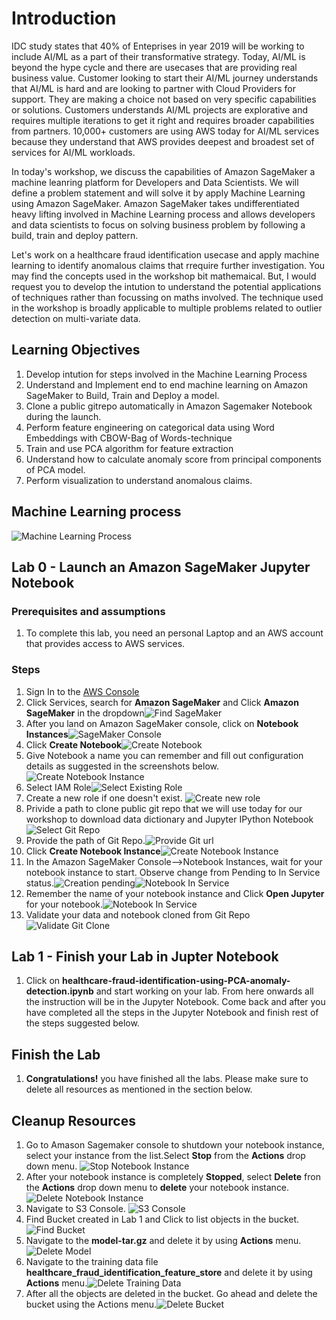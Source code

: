 

# Introduction

IDC study states that 40% of Enteprises in year 2019 will be working to include AI/ML as a part of their transformative strategy. Today, AI/ML is beyond the hype cycle and there are usecases that are providing real business value. Customer looking to start their AI/ML journey understands that AI/ML is hard and are looking to partner with Cloud Providers for support. They are making a choice not based on very specific capabilities or solutions. Customers understands AI/ML projects are explorative and requires multiple iterations to get it right and requires broader capabilities from partners. 10,000+ customers are using AWS today for AI/ML services because they understand that AWS provides deepest and broadest set of services for AI/ML workloads. 

In today's workshop, we discuss the capabilities of Amazon SageMaker a machine leanring platform for Developers and Data Scientists. We will define a problem statement and will solve it by apply Machine Learning using Amazon SageMaker. Amazon SageMaker takes undifferentiated heavy lifting involved in Machine Learning process and allows developers and data scientists to focus on solving business problem by following a build, train and deploy pattern.

Let's work on a healthcare fraud identification usecase and apply machine learning to identify anomalous claims that rrequire further investigation. You may find the concepts used in the workshop bit mathemaical. But, I would request you to develop the intution to understand the potential applications of techniques rather than focussing on maths involved. The technique used in the workshop is broadly applicable to multiple problems related to outlier detection on multi-variate data.

## Learning Objectives
1. Develop intution for steps involved in the Machine Learning Process
2. Understand and Implement end to end machine learning on Amazon SageMaker to Build, Train and Deploy a model.
3. Clone a public gitrepo automatically in Amazon Sagemaker Notebook during the launch.
4. Perform feature engineering on categorical data using Word Embeddings with CBOW-Bag of Words-technique
5. Train and use PCA algorithm for feature extraction
6. Understand how to calculate anomaly score from principal components of PCA model.
7. Perform visualization to understand anomalous claims.



## Machine Learning process
![Machine Learning Process](./images/ml-process.png)

## **Lab 0 - Launch an Amazon SageMaker Jupyter Notebook**

### Prerequisites and assumptions
1. To complete this lab, you need an personal Laptop and an AWS account that provides access to AWS services.

### Steps
1. Sign In to the [AWS Console](https://aws.amazon.com/)
2. Click Services, search for **Amazon SageMaker** and Click **Amazon SageMaker** in the dropdown![Find SageMaker](./images/find-sagemaker.png)
3. After you land on Amazon SageMaker console, click on **Notebook Instances**![SageMaker Console](./images/sagemaker-console.png)
4. Click **Create Notebook**![Create Notebook](./images/create-notebook.png)
5. Give Notebook a name you can remember and fill out configuration details as suggested in the screenshots below.![Create Notebook Instance](./images/create-notebook-instance.png)
6. Select IAM Role![Select Existing Role](./images/select-role.png)
7. Create a new role if one doesn't exist. ![Create new role](./images/create-role.png)
8. Privide  a path to clone public git repo that we will use today for our workshop to download data dictionary and Jupyter IPython Notebook![Select Git Repo](./images/select-git-repo.png)
9. Provide the path of Git Repo.![Provide Git url](./images/clone-gitrepo.png)
6. Click **Create Notebook Instance**![Create Notebook Instance](./images/create-notebook-instance.png)
8. In the Amazon SageMaker Console-->Notebook Instances, wait for your notebook instance to start. Observe change from Pending to In Service status.![Creation pending](./images/creation-pending.png)![Notebook In Service](./images/notebook-inservice.png)
9. Remember the name of your notebook instance and Click **Open Jupyter** for your notebook.![Notebook In Service](./images/notebook-inservice.png)
10. Validate your data and notebook cloned from Git Repo![Validate Git Clone](./images/validate-git-clone.png)

## **Lab 1 - Finish your Lab in Jupter Notebook**
1. Click on **healthcare-fraud-identification-using-PCA-anomaly-detection.ipynb** and start working on your lab. From here onwards all the instruction will be in the Jupyter Notebook. Come back and after you have completed all the steps in the Jupyter Notebook and finish rest of the steps suggested below.


## Finish the Lab
1. **Congratulations!** you have finished all the labs. Please make sure to delete all resources as mentioned in the section below.


## Cleanup Resources
1. Go to Amason Sagemaker console to shutdown your notebook instance, select your instance from the list.Select **Stop** from the **Actions** drop down menu.
![Stop Notebook Instance](./images/stop-notebook.png)
2. After your notebook instance is completely **Stopped**, select **Delete** fron the **Actions** drop down menu to **delete** your notebook instance.![Delete Notebook Instance](./images/delete-notebook.png)
4. Navigate to S3 Console. 
![S3 Console](./images/s3-console.png)
5. Find Bucket created in Lab 1 and Click to list objects in the bucket.![Find Bucket](./images/search-s3-bucket.png)
6. Navigate to the **model-tar.gz** and delete it by using **Actions** menu.![Delete Model](./images/delete-model.png) 
6. Navigate to the training data file **healthcare_fraud_identification_feature_store** and delete it by using **Actions** menu.![Delete Training Data](./images/delete-training-data.png)
7. After all the objects are deleted in the bucket. Go ahead and delete the bucket using the Actions menu.![Delete Bucket](./images/delete-bucket.png)













    

